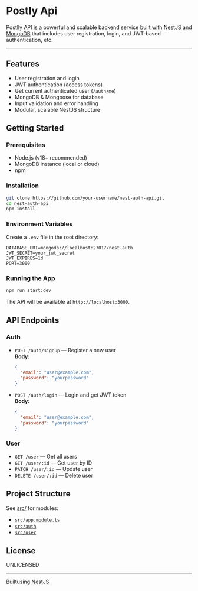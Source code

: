 # Postly Api

Postlly API is a powerful and scalable backend service built with [NestJS](https://nestjs.com/) and [MongoDB](https://www.mongodb.com/) that includes user registration, login, and JWT-based authentication, etc.

---

## Features

- User registration and login
- JWT authentication (access tokens)
- Get current authenticated user (`/auth/me`)
- MongoDB & Mongoose for database
- Input validation and error handling
- Modular, scalable NestJS structure

## Getting Started

### Prerequisites

- Node.js (v18+ recommended)
- MongoDB instance (local or cloud)
- npm

### Installation

```sh
git clone https://github.com/your-username/nest-auth-api.git
cd nest-auth-api
npm install
```

### Environment Variables

Create a `.env` file in the root directory:

```
DATABASE_URI=mongodb://localhost:27017/nest-auth
JWT_SECRET=your_jwt_secret
JWT_EXPIRES=1d
PORT=3000
```

### Running the App

```sh
npm run start:dev
```

The API will be available at `http://localhost:3000`.

## API Endpoints

### Auth

- `POST /auth/signup` — Register a new user  
  **Body:**  
  ```json
  {
    "email": "user@example.com",
    "password": "yourpassword"
  }
  ```

- `POST /auth/login` — Login and get JWT token  
  **Body:**  
  ```json
  {
    "email": "user@example.com",
    "password": "yourpassword"
  }
  ```

### User

- `GET /user` — Get all users
- `GET /user/:id` — Get user by ID
- `PATCH /user/:id` — Update user
- `DELETE /user/:id` — Delete user


## Project Structure

See [src/](src) for modules:

- [`src/app.module.ts`](src/app.module.ts)
- [`src/auth`](src/auth)
- [`src/user`](src/user)

## License

UNLICENSED

---

Builtusing [NestJS](https://nestjs.com/)